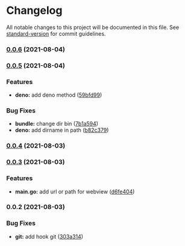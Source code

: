 # Changelog

All notable changes to this project will be documented in this file. See [standard-version](https://github.com/conventional-changelog/standard-version) for commit guidelines.

### [0.0.6](https://github.com/stephendltg/go-webview/compare/v0.0.5...v0.0.6) (2021-08-04)

### [0.0.5](https://github.com/stephendltg/go-webview/compare/v0.0.4...v0.0.5) (2021-08-04)


### Features

* **deno:** add deno method ([59bfd99](https://github.com/stephendltg/go-webview/commit/59bfd993d5109499d5e42f253df579a814ac03ef))


### Bug Fixes

* **bundle:** change dir bin ([7b1a594](https://github.com/stephendltg/go-webview/commit/7b1a5945cc0e0ece7914303ec2ab4c2ffb93fdeb))
* **deno:** add dirname in path ([b82c379](https://github.com/stephendltg/go-webview/commit/b82c379fb78bc3e6bb8631de0441af8a66c691a7))

### [0.0.4](https://github.com/stephendltg/skeleton-go-webview/compare/v0.0.3...v0.0.4) (2021-08-03)

### [0.0.3](https://github.com/stephendltg/skeleton-go-webview/compare/v0.0.2...v0.0.3) (2021-08-03)

### Features

- **main.go:** add url or path for webview
  ([d6fe404](https://github.com/stephendltg/skeleton-go-webview/commit/d6fe40427886d0f8586ae47f0c62089a06da2dea))

### 0.0.2 (2021-08-03)

### Bug Fixes

- **git:** add hook git
  ([303a314](https://github.com/stephendltg/skeleton-go-webview/commit/303a314f79e2ddf7d6c484fe6faecfd9ecbd124d))
